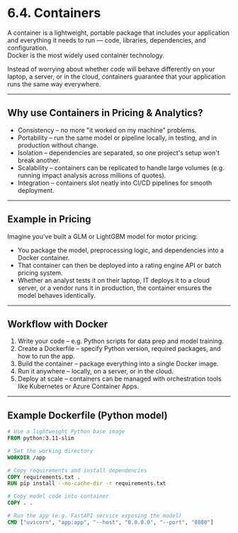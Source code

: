 # 6.4. Containers

A container is a lightweight, portable package that includes your application and everything it needs to run — code, libraries, dependencies, and configuration.  
Docker is the most widely used container technology.

Instead of worrying about whether code will behave differently on your laptop, a server, or in the cloud, containers guarantee that your application runs the same way everywhere.

---

## Why use Containers in Pricing & Analytics?

- Consistency – no more "it worked on my machine" problems.  
- Portability – run the same model or pipeline locally, in testing, and in production without change.  
- Isolation – dependencies are separated, so one project's setup won't break another.  
- Scalability – containers can be replicated to handle large volumes (e.g. running impact analysis across millions of quotes).  
- Integration – containers slot neatly into CI/CD pipelines for smooth deployment.  

---

## Example in Pricing

Imagine you’ve built a GLM or LightGBM model for motor pricing:  

- You package the model, preprocessing logic, and dependencies into a Docker container.  
- That container can then be deployed into a rating engine API or batch pricing system.  
- Whether an analyst tests it on their laptop, IT deploys it to a cloud server, or a vendor runs it in production, the container ensures the model behaves identically.  

---

## Workflow with Docker

1. Write your code – e.g. Python scripts for data prep and model training.  
2. Create a Dockerfile – specify Python version, required packages, and how to run the app.  
3. Build the container – package everything into a single Docker image.  
4. Run it anywhere – locally, on a server, or in the cloud.  
5. Deploy at scale – containers can be managed with orchestration tools like Kubernetes or Azure Container Apps.  

---

## Example Dockerfile (Python model)

```dockerfile
# Use a lightweight Python base image
FROM python:3.11-slim

# Set the working directory
WORKDIR /app

# Copy requirements and install dependencies
COPY requirements.txt .
RUN pip install --no-cache-dir -r requirements.txt

# Copy model code into container
COPY . .

# Run the app (e.g. FastAPI service exposing the model)
CMD ["uvicorn", "app:app", "--host", "0.0.0.0", "--port", "8080"]
